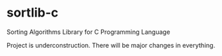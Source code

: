 # sortlib-c
Sorting Algorithms Library for C Programming Language

Project is underconstruction. There will be major changes in everything.